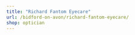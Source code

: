 ```yaml
---
title: "Richard Fantom Eyecare"
url: /bidford-on-avon/richard-fantom-eyecare/
shop: optician
---
```

